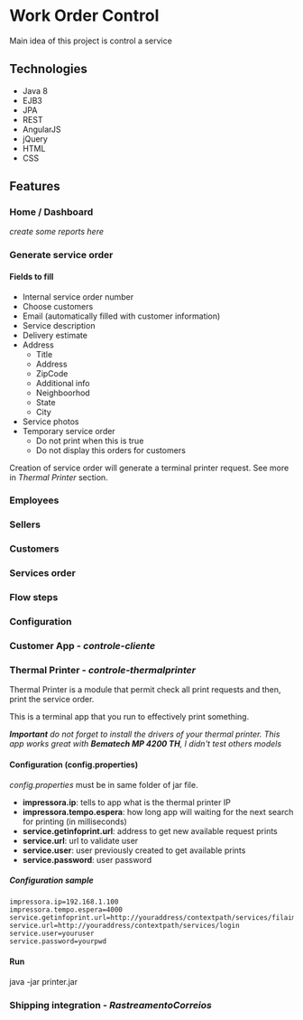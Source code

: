 # Work Order Control

Main idea of this project is control a service

## Technologies

- Java 8
- EJB3
- JPA
- REST
- AngularJS
- jQuery
- HTML
- CSS

## Features

### Home / Dashboard
*create some reports here*

### Generate service order
#### Fields to fill
- Internal service order number
- Choose customers
- Email (automatically filled with customer information)
- Service description
- Delivery estimate
- Address
    - Title
    - Address
    - ZipCode
    - Additional info
    - Neighboorhod
    - State
    - City
- Service photos
- Temporary service order
    - Do not print when this is true
    - Do not display this orders for customers

Creation of service order will generate a terminal printer request. See more in *Thermal Printer* section.

### Employees
### Sellers
### Customers
### Services order
### Flow steps
### Configuration
### Customer App - *controle-cliente*
### Thermal Printer - *controle-thermalprinter*
Thermal Printer is a module that permit check all print requests and then, print the service order.

This is a terminal app that you run to effectively print something.

***Important** do not forget to install the drivers of your thermal printer. This app works great with **Bematech MP 4200 TH**, I didn't test others models*

#### Configuration (config.properties)
*config.properties* must be in same folder of jar file.
- **impressora.ip**: tells to app what is the thermal printer IP
- **impressora.tempo.espera**: how long app will waiting for the next search for printing (in milliseconds)
- **service.getinfoprint.url**: address to get new available request prints
- **service.url**: url to validate user
- **service.user**: user previously created to get available prints
- **service.password**: user password

##### Configuration sample
```
impressora.ip=192.168.1.100
impressora.tempo.espera=4000
service.getinfoprint.url=http://youraddress/contextpath/services/filaimpressora
service.url=http://youraddress/contextpath/services/login
service.user=youruser
service.password=yourpwd
```

#### Run
java -jar printer.jar

### Shipping integration - *RastreamentoCorreios*